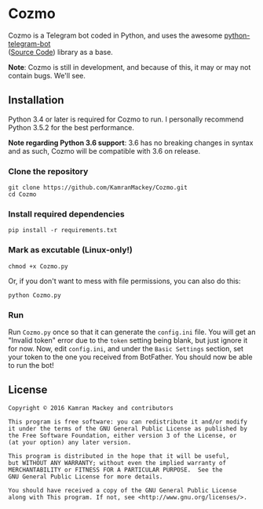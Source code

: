 # Cozmo
Cozmo is a Telegram bot coded in Python, and uses the awesome [python-telegram-bot](https://python-telegram-bot.org)  
([Source Code](https://https://github.com/python-telegram-bot/python-telegram-bot)) library as a base. 

**Note**: Cozmo is still in development, and because of this, it may or may not contain bugs. We'll see.

## Installation
Python 3.4 or later is required for Cozmo to run. I personally recommend Python 3.5.2 for the best performance. 

**Note regarding Python 3.6 support**: 3.6 has no breaking changes in syntax and as such, Cozmo will be compatible with
3.6 on release.

### Clone the repository
```
git clone https://github.com/KamranMackey/Cozmo.git
cd Cozmo
```

### Install required dependencies
```
pip install -r requirements.txt
```

### Mark as excutable (Linux-only!)
```
chmod +x Cozmo.py
```
Or, if you don't want to mess with file permissions, you can also do this:
```
python Cozmo.py
```

### Run
Run `Cozmo.py` once so that it can generate the `config.ini` file. You will get an "Invalid token" error due to the 
`token` setting being blank, but just ignore it for now. Now, edit `config.ini`, and under the `Basic Settings` section, 
set your token to the one you received from BotFather. You should now be able to run the bot!

## License
    Copyright © 2016 Kamran Mackey and contributors
    
    This program is free software: you can redistribute it and/or modify
    it under the terms of the GNU General Public License as published by
    the Free Software Foundation, either version 3 of the License, or
    (at your option) any later version.

    This program is distributed in the hope that it will be useful,
    but WITHOUT ANY WARRANTY; without even the implied warranty of
    MERCHANTABILITY or FITNESS FOR A PARTICULAR PURPOSE.  See the
    GNU General Public License for more details.

    You should have received a copy of the GNU General Public License
    along with This program. If not, see <http://www.gnu.org/licenses/>.
    
